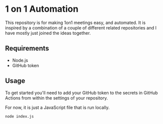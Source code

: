 # 1 on 1 Automation

This repository is for making 1on1 meetings easy, and automated. It is inspired by a combination of a couple of different related repositories and I have mostly just joined the ideas together.

## Requirements

- Node.js
- GitHub token

## Usage

To get started you'll need to add your GitHub token to the secrets in GitHub Actions from within the settings of your repository.

For now, it is just a JavaScript file that is run locally.

```bash
node index.js
```
